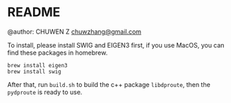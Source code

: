 # README

@author: CHUWEN Z <chuwzhang@gmail.com>

To install, please install SWIG and EIGEN3 first, if you use MacOS, you can find these packages in homebrew.

```shell
brew install eigen3
brew install swig
```

After that, run `build.sh` to build the c++ package `libdproute`, then the `pydproute` is ready to use.